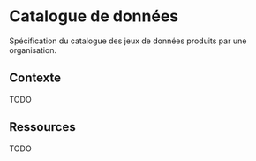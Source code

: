 # Catalogue de données

Spécification du catalogue des jeux de données produits par une organisation.

## Contexte

TODO

## Ressources

TODO

